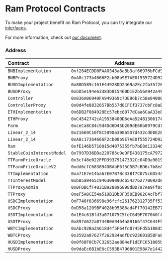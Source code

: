 # Ram Protocol Contracts

To make your project benefit on Ram Protocol, you can try integrate our [interfaces](https://github.com/ram-protocol/contract/tree/interface).

For more information, check out [our document](https://docs.rammer.finance/dev/getting-started).


### Address

| Contract | Address | Verified |
| :------- | :-----: | :------- |
| `BNBImplementation` | `0xf284ECDD0FAA0343a8aBb3af66976bFCd953bA1b` | [![](https://img.shields.io/badge/viewblock.io-BNBImplementation-success?logo=cachet)](https://viewblock.io/thundercore/address/0xf284ECDD0FAA0343a8aBb3af66976bFCd953bA1b?tab=code) |
| `BNBProxy` | `0xA8c173b4666F2cb08b9E7AE0f555724D92049Ea3` | [![](https://img.shields.io/badge/viewblock.io-BNBProxy-success?logo=cachet)](https://viewblock.io/thundercore/address/0xA8c173b4666F2cb08b9E7AE0f555724D92049Ea3?tab=code) |
| `BUSDImplementation` | `0x88D589c161E44928DD2469a2Ec2fb35f20893072` | [![](https://img.shields.io/badge/viewblock.io-BUSDImplementation-success?logo=cachet)](https://viewblock.io/thundercore/address/0x88D589c161E44928DD2469a2Ec2fb35f20893072?tab=code) |
| `BUSDProxy` | `0xbD5e194e63383b815460D1E2b56A942a4901855A` | [![](https://img.shields.io/badge/viewblock.io-BUSDProxy-success?logo=cachet)](https://viewblock.io/thundercore/address/0xbD5e194e63383b815460D1E2b56A942a4901855A?tab=code) |
| `Controller` | `0x836A06940FA949369c7DE96b7c58e840800047d1` | [![](https://img.shields.io/badge/viewblock.io-Controller-success?logo=cachet)](https://viewblock.io/thundercore/address/0x836A06940FA949369c7DE96b7c58e840800047d1?tab=code) |
| `ControllerProxy` | `0x0d4fe8832857Bb557d8CFCf3737cbFc8aE784106` | [![](https://img.shields.io/badge/viewblock.io-ControllerProxy-success?logo=cachet)](https://viewblock.io/thundercore/address/0x0d4fe8832857Bb557d8CFCf3737cbFc8aE784106?tab=code) |
| `ETHImplementation` | `0x6DB2F084928Ec57ebc8077dCaa6CaA33e86D3AaC` | [![](https://img.shields.io/badge/viewblock.io-ETHImplementation-success?logo=cachet)](https://viewblock.io/thundercore/address/0x6DB2F084928Ec57ebc8077dCaa6CaA33e86D3AaC?tab=code) |
| `ETHProxy` | `0xC4542742cA19538400D6eAa52481306174Fb36c3` | [![](https://img.shields.io/badge/viewblock.io-ETHProxy-success?logo=cachet)](https://viewblock.io/thundercore/address/0xC4542742cA19538400D6eAa52481306174Fb36c3?tab=code) |
| `Farm` | `0xceCa8C84c9d4Dd6D45b209dE68b8979Cd7f2121D` | [![](https://img.shields.io/badge/viewblock.io-Farm-success?logo=cachet)](https://viewblock.io/thundercore/address/0xceCa8C84c9d4Dd6D45b209dE68b8979Cd7f2121D?tab=code) |
| `Linear_2_14` | `0x21669C10f8C5090a39865D7d432cdE0E28c81a7C` | [![](https://img.shields.io/badge/viewblock.io-Linear__2__14-success?logo=cachet)](https://viewblock.io/thundercore/address/0x21669C10f8C5090a39865D7d432cdE0E28c81a7C?tab=code) |
| `Linear_2_14` | `0xA8c173b4666F2cb08b9E7AE0f555724D92049Ea3` | [![](https://img.shields.io/badge/viewblock.io-Linear__2__14-success?logo=cachet)](https://viewblock.io/thundercore/address/0xA8c173b4666F2cb08b9E7AE0f555724D92049Ea3?tab=code) |
| `Ram` | `0xfE146D5710015d4075355fb7bE8d133346EC63c2` | [![](https://img.shields.io/badge/viewblock.io-Ram-success?logo=cachet)](https://viewblock.io/thundercore/address/0xfE146D5710015d4075355fb7bE8d133346EC63c2?tab=code) |
| `StableCoinInterestModel` | `0x7997D36DDa220785c9eDFE438175cA7972DBc813` | [![](https://img.shields.io/badge/viewblock.io-StableCoinInterestModel-success?logo=cachet)](https://viewblock.io/thundercore/address/0x7997D36DDa220785c9eDFE438175cA7972DBc813?tab=code) |
| `TTFarmPriceOracle` | `0x3cf48e022FFD39379147332Cc04D9a901921ba71` | [![](https://img.shields.io/badge/viewblock.io-TTFarmPriceOracle-success?logo=cachet)](https://viewblock.io/thundercore/address/0x3cf48e022FFD39379147332Cc04D9a901921ba71?tab=code) |
| `TTFarmPriceOracleV2` | `0xdd6cfC683894DBAbF6f5C5B7cBD6c7b8eAfd2C9E` | [![](https://img.shields.io/badge/viewblock.io-TTFarmPriceOracleV2-success?logo=cachet)](https://viewblock.io/thundercore/address/0xdd6cfC683894DBAbF6f5C5B7cBD6c7b8eAfd2C9E?tab=code) |
| `TTImplementation` | `0xa71E7e14ba67E07B7Bc33Bf7C075c6D54a919C80` | [![](https://img.shields.io/badge/viewblock.io-TTImplementation-success?logo=cachet)](https://viewblock.io/thundercore/address/0xa71E7e14ba67E07B7Bc33Bf7C075c6D54a919C80?tab=code) |
| `TTInterestModel` | `0xb85a9465c94630909Dcb542762770692d034d4FE` | [![](https://img.shields.io/badge/viewblock.io-TTInterestModel-success?logo=cachet)](https://viewblock.io/thundercore/address/0xb85a9465c94630909Dcb542762770692d034d4FE?tab=code) |
| `TTProxyAdmin` | `0x0FDBCfF4831B928896898dBD7a7Ae9Ff8c92BE79` | [![](https://img.shields.io/badge/viewblock.io-TTProxyAdmin-success?logo=cachet)](https://viewblock.io/thundercore/address/0x0FDBCfF4831B928896898dBD7a7Ae9Ff8c92BE79?tab=code) |
| `TTProxy` | `0xeF5A0CE54a519B1Db3F350EB902C4cFbf7671D88` | [![](https://img.shields.io/badge/viewblock.io-TTProxy-success?logo=cachet)](https://viewblock.io/thundercore/address/0xeF5A0CE54a519B1Db3F350EB902C4cFbf7671D88?tab=code) |
| `USDCImplementation` | `0xF748f836698e96fcfc261762312735Ff537799f2` | [![](https://img.shields.io/badge/viewblock.io-USDCImplementation-success?logo=cachet)](https://viewblock.io/thundercore/address/0xF748f836698e96fcfc261762312735Ff537799f2?tab=code) |
| `USDCProxy` | `0xD58a1209BF4028b95386ad4Ff70142EB77264030` | [![](https://img.shields.io/badge/viewblock.io-USDCProxy-success?logo=cachet)](https://viewblock.io/thundercore/address/0xD58a1209BF4028b95386ad4Ff70142EB77264030?tab=code) |
| `USDTImplementation` | `0x1E4c61Bfd3a071075C5feC649F7070A0f4a53c1F` | [![](https://img.shields.io/badge/viewblock.io-USDTImplementation-success?logo=cachet)](https://viewblock.io/thundercore/address/0x1E4c61Bfd3a071075C5feC649F7070A0f4a53c1F?tab=code) |
| `USDTProxy` | `0x897d622aB744B0A9464a89166f47C644F5c1cC4C` | [![](https://img.shields.io/badge/viewblock.io-USDTProxy-success?logo=cachet)](https://viewblock.io/thundercore/address/0x897d622aB744B0A9464a89166f47C644F5c1cC4C?tab=code) |
| `WBTCImplementation` | `0xAbc92Ba2A618d4f5F64fd0745Fd5b188d56caC80` | [![](https://img.shields.io/badge/viewblock.io-WBTCImplementation-success?logo=cachet)](https://viewblock.io/thundercore/address/0xAbc92Ba2A618d4f5F64fd0745Fd5b188d56caC80?tab=code) |
| `WBTCProxy` | `0x3592a87627f362934adfDc923601B5BFa8e62367` | [![](https://img.shields.io/badge/viewblock.io-WBTCProxy-success?logo=cachet)](https://viewblock.io/thundercore/address/0x3592a87627f362934adfDc923601B5BFa8e62367?tab=code) |
| `HUSDImplementation` | `0x0f68F0Cb7C32652ae884eF1dEFC651005b2C422E` | [![](https://img.shields.io/badge/viewblock.io-HUSDImplementation-success?logo=cachet)](https://viewblock.io/thundercore/address/0x0f68F0Cb7C32652ae884eF1dEFC651005b2C422E?tab=code) |
| `HUSDProxy` | `0x9daEc6B1bE6cC593B4796801E98A7e1442569c1d` | [![](https://img.shields.io/badge/viewblock.io-HUSDProxy-success?logo=cachet)](https://viewblock.io/thundercore/address/0x9daEc6B1bE6cC593B4796801E98A7e1442569c1d?tab=code) |

